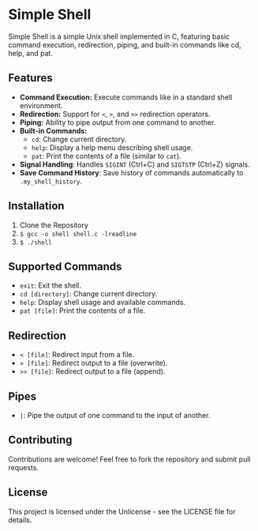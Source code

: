 # Simple Shell

Simple Shell is a simple Unix shell implemented in C, featuring basic command execution, redirection, piping, and built-in commands like cd, help, and pat.

## Features
- **Command Execution:** Execute commands like in a standard shell environment.
- **Redirection:** Support for `<`, `>`, and `>>` redirection operators.
- **Piping:** Ability to pipe output from one command to another.
- **Built-in Commands:**
  - `cd`: Change current directory.
  - `help`: Display a help menu describing shell usage.
  - `pat`: Print the contents of a file (similar to `cat`).
- **Signal Handling**: Handles `SIGINT` (Ctrl+C) and `SIGTSTP` (Ctrl+Z) signals.
- **Save Command History**: Save history of commands automatically to `.my_shell_history`.

## Installation
1. Clone the Repository 
2. `$ gcc -o shell shell.c -lreadline`
3. `$ ./shell`

## Supported Commands
- `exit`: Exit the shell.
- `cd [directory]`: Change current directory.
- `help`: Display shell usage and available commands.
- `pat [file]`: Print the contents of a file.

## Redirection
- `< [file]`: Redirect input from a file.
- `> [file]`: Redirect output to a file (overwrite).
- `>> [file]`: Redirect output to a file (append).

## Pipes
- `|`: Pipe the output of one command to the input of another.

## Contributing
Contributions are welcome! Feel free to fork the repository and submit pull requests.

## License
This project is licensed under the Unlicense - see the LICENSE file for details.